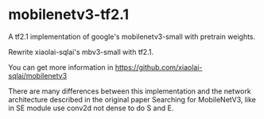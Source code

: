 # mobilenetv3-tf2.1
A tf2.1 implementation of google's mobilenetv3-small with pretrain weights.  

  Rewrite xiaolai-sqlai's mbv3-small with tf2.1.  
  
  You can get more information in https://github.com/xiaolai-sqlai/mobilenetv3  
  
  There are many differences between this implementation and the network architecture   described in the original paper Searching for MobileNetV3, 
like in SE module use conv2d not dense to do S and E.
